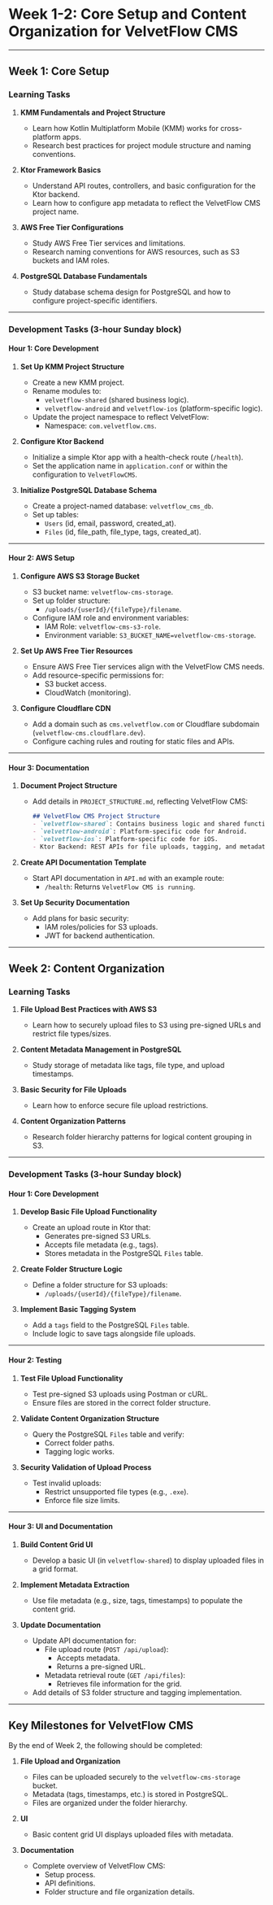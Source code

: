 # Week 1-2: Core Setup and Content Organization for VelvetFlow CMS

---

## Week 1: Core Setup

### Learning Tasks
1. **KMM Fundamentals and Project Structure**
    - Learn how Kotlin Multiplatform Mobile (KMM) works for cross-platform apps.
    - Research best practices for project module structure and naming conventions.

2. **Ktor Framework Basics**
    - Understand API routes, controllers, and basic configuration for the Ktor backend.
    - Learn how to configure app metadata to reflect the VelvetFlow CMS project name.

3. **AWS Free Tier Configurations**
    - Study AWS Free Tier services and limitations.
    - Research naming conventions for AWS resources, such as S3 buckets and IAM roles.

4. **PostgreSQL Database Fundamentals**
    - Study database schema design for PostgreSQL and how to configure project-specific identifiers.

---

### Development Tasks (3-hour Sunday block)

#### Hour 1: Core Development
1. **Set Up KMM Project Structure**
    - Create a new KMM project.
    - Rename modules to:
        - `velvetflow-shared` (shared business logic).
        - `velvetflow-android` and `velvetflow-ios` (platform-specific logic).
    - Update the project namespace to reflect VelvetFlow:
        - Namespace: `com.velvetflow.cms`.

2. **Configure Ktor Backend**
    - Initialize a simple Ktor app with a health-check route (`/health`).
    - Set the application name in `application.conf` or within the configuration to `VelvetFlowCMS`.

3. **Initialize PostgreSQL Database Schema**
    - Create a project-named database: `velvetflow_cms_db`.
    - Set up tables:
        - `Users` (id, email, password, created_at).
        - `Files` (id, file_path, file_type, tags, created_at).

---

#### Hour 2: AWS Setup
1. **Configure AWS S3 Storage Bucket**
    - S3 bucket name: `velvetflow-cms-storage`.
    - Set up folder structure:
        - `/uploads/{userId}/{fileType}/filename`.
    - Configure IAM role and environment variables:
        - IAM Role: `velvetflow-cms-s3-role`.
        - Environment variable: `S3_BUCKET_NAME=velvetflow-cms-storage`.

2. **Set Up AWS Free Tier Resources**
    - Ensure AWS Free Tier services align with the VelvetFlow CMS needs.
    - Add resource-specific permissions for:
        - S3 bucket access.
        - CloudWatch (monitoring).

3. **Configure Cloudflare CDN**
    - Add a domain such as `cms.velvetflow.com` or Cloudflare subdomain (`velvetflow-cms.cloudflare.dev`).
    - Configure caching rules and routing for static files and APIs.

---

#### Hour 3: Documentation
1. **Document Project Structure**
    - Add details in `PROJECT_STRUCTURE.md`, reflecting VelvetFlow CMS:
      ```markdown
      ## VelvetFlow CMS Project Structure
      - `velvetflow-shared`: Contains business logic and shared functionality.
      - `velvetflow-android`: Platform-specific code for Android.
      - `velvetflow-ios`: Platform-specific code for iOS.
      - Ktor Backend: REST APIs for file uploads, tagging, and metadata retrieval.
      ```

2. **Create API Documentation Template**
    - Start API documentation in `API.md` with an example route:
        - `/health`: Returns `VelvetFlow CMS is running`.

3. **Set Up Security Documentation**
    - Add plans for basic security:
        - IAM roles/policies for S3 uploads.
        - JWT for backend authentication.

---

## Week 2: Content Organization

### Learning Tasks
1. **File Upload Best Practices with AWS S3**
    - Learn how to securely upload files to S3 using pre-signed URLs and restrict file types/sizes.

2. **Content Metadata Management in PostgreSQL**
    - Study storage of metadata like tags, file type, and upload timestamps.

3. **Basic Security for File Uploads**
    - Learn how to enforce secure file upload restrictions.

4. **Content Organization Patterns**
    - Research folder hierarchy patterns for logical content grouping in S3.

---

### Development Tasks (3-hour Sunday block)

#### Hour 1: Core Development
1. **Develop Basic File Upload Functionality**
    - Create an upload route in Ktor that:
        - Generates pre-signed S3 URLs.
        - Accepts file metadata (e.g., tags).
        - Stores metadata in the PostgreSQL `Files` table.

2. **Create Folder Structure Logic**
    - Define a folder structure for S3 uploads:
        - `/uploads/{userId}/{fileType}/filename`.

3. **Implement Basic Tagging System**
    - Add a `tags` field to the PostgreSQL `Files` table.
    - Include logic to save tags alongside file uploads.

---

#### Hour 2: Testing
1. **Test File Upload Functionality**
    - Test pre-signed S3 uploads using Postman or cURL.
    - Ensure files are stored in the correct folder structure.

2. **Validate Content Organization Structure**
    - Query the PostgreSQL `Files` table and verify:
        - Correct folder paths.
        - Tagging logic works.

3. **Security Validation of Upload Process**
    - Test invalid uploads:
        - Restrict unsupported file types (e.g., `.exe`).
        - Enforce file size limits.

---

#### Hour 3: UI and Documentation
1. **Build Content Grid UI**
    - Develop a basic UI (in `velvetflow-shared`) to display uploaded files in a grid format.

2. **Implement Metadata Extraction**
    - Use file metadata (e.g., size, tags, timestamps) to populate the content grid.

3. **Update Documentation**
    - Update API documentation for:
        - File upload route (`POST /api/upload`):
            - Accepts metadata.
            - Returns a pre-signed URL.
        - Metadata retrieval route (`GET /api/files`):
            - Retrieves file information for the grid.
    - Add details of S3 folder structure and tagging implementation.

---

## Key Milestones for VelvetFlow CMS
By the end of Week 2, the following should be completed:
1. **File Upload and Organization**
    - Files can be uploaded securely to the `velvetflow-cms-storage` bucket.
    - Metadata (tags, timestamps, etc.) is stored in PostgreSQL.
    - Files are organized under the folder hierarchy.

2. **UI**
    - Basic content grid UI displays uploaded files with metadata.

3. **Documentation**
    - Complete overview of VelvetFlow CMS:
        - Setup process.
        - API definitions.
        - Folder structure and file organization details.